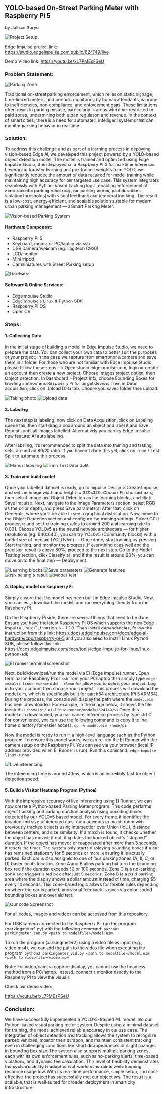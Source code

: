 ## YOLO-based On-Street Parking Meter with Raspberry Pi 5
by Jallson Suryo

![Project Setup](images/photo00.png)

Edge Impulse project link: https://studio.edgeimpulse.com/public/624749/live

Demo Video link: https://youtu.be/xL7PMEsPSeU

### Problem Statement:

![Parking Zone](images/photo01.png)

Traditional on-street parking enforcement, which relies on static signage, time-limited meters, and periodic monitoring by human attendants, is prone to inefficiencies, non-compliance, and enforcement gaps. These limitations often result in parking misuse, particularly in areas with time-restricted or paid zones, undermining both urban regulation and revenue. In the context of smart cities, there is a need for automated, intelligent systems that can monitor parking behavior in real time.

### Solution:

To address this challenge and as part of a learning process in deploying vision-based Edge AI, we developed this project powered by a YOLO-based object detection model. The model is trained and optimized using Edge Impulse Studio, then deployed on a Raspberry Pi 5 for real-time inference. Leveraging transfer learning and pre-trained weights from YOLO, we significantly reduced the amount of data required for model training while maintaining high accuracy for our targeted use case. This system integrates seamlessly with Python-based tracking logic, enabling enforcement of zone-specific parking rules (e.g., no-parking zones, paid durations, violation thresholds) with visual feedback and temporal tracking. The result is a low-cost, energy-efficient, and scalable solution suitable for modern urban parking management — a Smart Parking Meter.

![Vision-based Parking System](images/photo02.png)

#### Hardware Component:

- Raspberry Pi 5
- Keyboard, mouse or PC/laptop via ssh
- USB Camera/webcam (eg. Logitech C920)
- LCD/monitor
- Mini tripod
- Car miniatures with Street Parking setup

![Hardware](images/photo03.png)
#### Software & Online Services:

- EdgeImpulse Studio
- EdgeImpulse’s Linux & Python SDK
- Raspberry Pi OS
- Open CV

### Steps:

#### 1. Collecting Data

In the initial stage of building a model in Edge Impulse Studio, we need to prepare the data. You can collect your own data to better suit the purposes of your project; in this case we capture from smartphone/camera and save them in a folder. For those who are not familiar with Edge Impulse Studio, please follow these steps —> Open studio.edgeimpulse.com, login or create an account then create a new project. Choose Images project option, then Object detection. In Dashboard > Project Info, choose Bounding Boxes for labeling method and Raspberry Pi for target device. Then in Data acquisition, click on Upload Data tab. Choose you saved folder then upload.

![Taking photo](images/photo04.png)
![Upload data](images/photo05.png)

#### 2. Labeling

The next step is labeling, now click on Data Acquisition, click on Labeling queue tab, then start drag a box around an object and label it and Save. Repeat.. until all images labelled. Alternatively you can try Edge Impulse new feature: AI auto labeling.

After labeling, it’s recommended to split the data into training and testing sets, around an 80/20 ratio. If you haven't done this yet, click on Train / Test Split to automate this process.


![Manual labeling](images/photo06.png)
![Train Test Data Split](images/photo07.png)


#### 3. Train and build model

Once your labelled dataset is ready, go to Impulse Design > Create Impulse, and set the image width and height to 320x320. Choose Fit shortest axis, then select Image and Object Detection as the learning blocks, and click Save Impulse. Next, navigate to the Image Parameters section, select RGB as the color depth, and press Save parameters. After that, click on Generate, where you’ll be able to see a graphical distribution.
Now, move to the Object Detection section and configure the training settings. Select GPU processor and set the training cycles to around 200 and learning rate to 0.001. Choose YOLOv5 as the neural network architecture — for higher resolutions (eg. 640x640), you can try YOLOv5 (Community blocks) with a model size of medium (YOLOv5m) — Once done, start training by pressing Start training, and monitor the progress.
If everything goes well and the precision result is above 80%, proceed to the next step. Go to the Model Testing section, click Classify all, and if the result is around 90%, you can move on to the final step — Deployment.

![Learning blocks](images/photo08.png)
![Save parameters](images/photo09.png)
![Generate features](images/photo11.png)
![NN setting & result](images/photo12.png)
![Model Test](images/photo13.png)

#### 4. Deploy model on Raspberry Pi

Simply ensure that the model has been built in Edge Impulse Studio. Now, you can test, download the model, and run everything directly from the Raspberry Pi.

On the Raspberry Pi side, there are several things that need to be done. Ensure you have the latest Raspberry Pi OS which supports the new Edge Impulse Linux CLI version >= 1.3.0. Then install dependencies, follow the instruction from this link: https://docs.edgeimpulse.com/docs/edge-ai-hardware/cpu/raspberry-pi-5 and you also need to install Linux Python SDK, please follow this link: https://docs.edgeimpulse.com/docs/tools/edge-impulse-for-linux/linux-python-sdk

![EI runner terminal screenshot](images/photo14.png)

Next, build/download/run the model via EI (Edge Impulse) runner. Open terminal on Raspberry Pi or `ssh` from your PC/laptop then simply type `edge-impulse-linux-runner` add `--clean` for allow you to select your project. Log in to your account then choose your project. This process will download the model.eim, which is specifically built for aarch64 architecture (Pi 5 ARM64). During the process, the console will display the path where the `model.eim` has been downloaded. For example, in the image below, it shows the file located at `/home/pi/.ei-linux-runner/models/624749/v5`
Once this model.eim downloaded, you can cancel inference process by type ctrl C.
For convenience, you can use the following command to copy it to the home directory for easier access: `cp -v model.eim /home/pi`

Now the model is ready to run in a high-level language such as the Python program. To ensure this model works, we can re-run the EI Runner with the camera setup on the Raspberry Pi. You can see via your browser (local IP address provided when EI Runner is run). Run this command: `edge-impulse-linux-runner`

![Live inferencing](images/video01.gif)

The inferencing time is around 40ms, which is an incredibly fast for object detection speed.


#### 5. Build a Visitor Heatmap Program (Python)

With the impressive accuracy of live inferencing using EI Runner, we can now create a Python-based Parking Meter program. This code performs object tracking and parking duration analysis using bounding boxes detected by our YOLOv5 based model. For every frame, it identifies the location and size of detected cars, then attempts to match them with previously tracked objects using Intersection over Union (IoU), distance between centers, and size similarity. If a match is found, it checks whether the object has moved; if not, it updates the tracked object's "stopped" duration. If the object has moved or reappeared after more than 3 seconds, it resets the timer. The system only starts displaying bounding boxes if a car has remained stationary for 5 seconds or more, ensuring it is actually parked.
Each car is also assigned to one of four parking zones (A, B, C, or D) based on its location. Zone A and B allow parking but turn the bounding box red if the duration exceeds 30 or 100 seconds. Zone C is a no-parking zone and triggers a red box after just 5 seconds. Zone D is a paid parking area where the display shows a dollar amount instead of time, charging $5 every 10 seconds. This zone-based logic allows for flexible rules depending on where the car is parked, and visual feedback is given via color-coded bounding boxes and overlaid text.

![Our code Screenshot](images/photo15.png)

For all codes, images and videos can be accessed from this repository.

For USB camera connected to the Raspberry Pi, run the program (parkingmeter1.py) with the following command:
`python3 parkingmeter_cam.py <path to modelfile>/model.eim`

To run the program (parkingmeter2) using a video file as input (e.g., video.mp4), we can add the path to the video file when executing the program:
`python3 parkingmeter_vid.py <path to modelfile>/model.eim <path to videofile>/video.mp4`

Note:
For video/camera capture display, you cannot use the headless method from a PC/laptop. Instead, connect a monitor directly to the Raspberry Pi to view the visuals.


Check our demo video: 

https://youtu.be/xL7PMEsPSeU

### Conclusion:

We have successfully implemented a YOLOv5-trained ML model into our Python-based visual parking meter system. Despite using a minimal dataset for training, the model achieved reliable accuracy in our use case. The integration of object detection and tracking allows the system to recognize parked vehicles, monitor their duration, and maintain consistent tracking even in challenging conditions like short disappearances or slight changes in bounding box size.
The system also supports multiple parking zones, each with its own enforcement rules, such as no-parking alerts, time-based violations, and dynamic fee calculation. This level of flexibility demonstrates the system’s ability to adapt to real-world constraints while keeping resource usage low. With its real-time performance, simple setup, and cost-effective, the project has successfully met our objectives. The result is a scalable, that is well-suited for broader deployment in smart city infrastructure.
